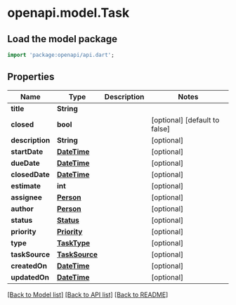 # openapi.model.Task

## Load the model package
```dart
import 'package:openapi/api.dart';
```

## Properties
Name | Type | Description | Notes
------------ | ------------- | ------------- | -------------
**title** | **String** |  | 
**closed** | **bool** |  | [optional] [default to false]
**description** | **String** |  | [optional] 
**startDate** | [**DateTime**](DateTime.md) |  | [optional] 
**dueDate** | [**DateTime**](DateTime.md) |  | [optional] 
**closedDate** | [**DateTime**](DateTime.md) |  | [optional] 
**estimate** | **int** |  | [optional] 
**assignee** | [**Person**](Person.md) |  | [optional] 
**author** | [**Person**](Person.md) |  | [optional] 
**status** | [**Status**](Status.md) |  | [optional] 
**priority** | [**Priority**](Priority.md) |  | [optional] 
**type** | [**TaskType**](TaskType.md) |  | [optional] 
**taskSource** | [**TaskSource**](TaskSource.md) |  | [optional] 
**createdOn** | [**DateTime**](DateTime.md) |  | [optional] 
**updatedOn** | [**DateTime**](DateTime.md) |  | [optional] 

[[Back to Model list]](../README.md#documentation-for-models) [[Back to API list]](../README.md#documentation-for-api-endpoints) [[Back to README]](../README.md)


